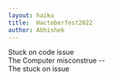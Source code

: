 ```yaml
---
layout: haiku
title:  Hactoberfest2022
author: Abhishek 
---
```


Stuck on code issue <br>
The Computer misconstrue -- <br>
The stuck on issue <br>
